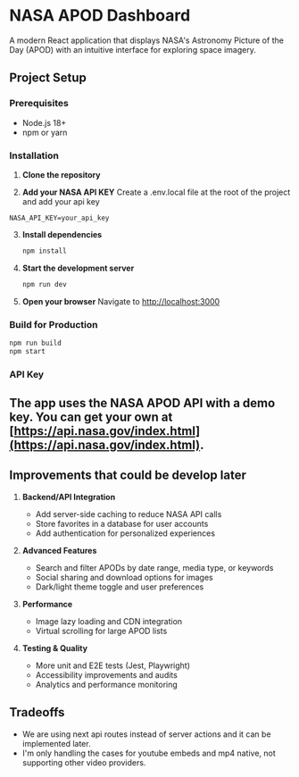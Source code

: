 # NASA APOD Dashboard

A modern React application that displays NASA's Astronomy Picture of the Day (APOD) with an intuitive interface for exploring space imagery.

## Project Setup

### Prerequisites

- Node.js 18+
- npm or yarn

### Installation

1. **Clone the repository**

2. **Add your NASA API KEY**
   Create a .env.local file at the root of the project and add your api key

```
NASA_API_KEY=your_api_key
```

3. **Install dependencies**
   ```bash
   npm install
   ```
4. **Start the development server**
   ```bash
   npm run dev
   ```
5. **Open your browser**
   Navigate to [http://localhost:3000](http://localhost:3000)

### Build for Production

```bash
npm run build
npm start
```

### API Key

## The app uses the NASA APOD API with a demo key. You can get your own at [https://api.nasa.gov/index.html](https://api.nasa.gov/index.html).

## Improvements that could be develop later

1. **Backend/API Integration**
   - Add server-side caching to reduce NASA API calls
   - Store favorites in a database for user accounts
   - Add authentication for personalized experiences

2. **Advanced Features**
   - Search and filter APODs by date range, media type, or keywords
   - Social sharing and download options for images
   - Dark/light theme toggle and user preferences

3. **Performance**
   - Image lazy loading and CDN integration
   - Virtual scrolling for large APOD lists

4. **Testing & Quality**
   - More unit and E2E tests (Jest, Playwright)
   - Accessibility improvements and audits
   - Analytics and performance monitoring

## Tradeoffs

- We are using next api routes instead of server actions and it can be implemented later.
- I'm only handling the cases for youtube embeds and mp4 native, not supporting other video providers.
